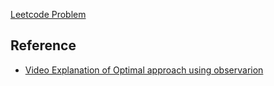 [Leetcode Problem](https://leetcode.com/problems/maximum-product-subarray/description/)

## Reference

- [Video Explanation of Optimal approach using observarion](https://takeuforward.org/data-structure/maximum-product-subarray-in-an-array/)
